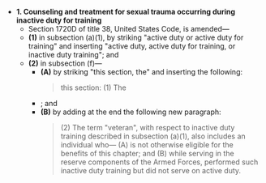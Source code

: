 * __1. Counseling and treatment for sexual trauma occurring during inactive duty for training__
  * Section 1720D of title 38, United States Code, is amended—
  * __(1)__ in subsection (a)(1), by striking \"active duty or active duty for training\" and inserting \"active duty, active duty for training, or inactive duty training\"; and
  * __(2)__ in subsection (f)—
    * __(A)__ by striking \"this section, the\" and inserting the following:
      > this section:
      > (1) The
    * ; and
    * __(B)__ by adding at the end the following new paragraph:
      > (2) The term \"veteran\", with respect to inactive duty training described in subsection (a)(1), also includes an individual who—
      >   (A) is not otherwise eligible for the benefits of this chapter; and 
      >   (B) while serving in the reserve components of the Armed Forces, performed such inactive duty training but did not serve on active duty.